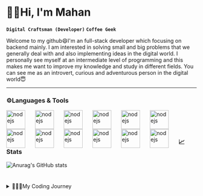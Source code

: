 # 👋🏻Hi, I'm Mahan
**`Digital Craftsman (Developer)`** **`Coffee Geek`**

Welcome to my github😄I'm an full-stack developer which focusing on backend mainly. I am interested in solving small and big problems that we generally deal with and also implementing ideas in the digital world. I personally see myself at an intermediate level of programming and this makes me want to improve my knowledge and study in different fields. You can see me as an introvert, curious and adventurous person in the digital world😇

---

### ⚙Languages & Tools

<img align="left" alt="nodejs" width="50px" style="padding-right:23px;" src="https://cdn.jsdelivr.net/gh/devicons/devicon@latest/icons/nodejs/nodejs-original-wordmark.svg" />
<img align="left" alt="nodejs" width="50px" style="padding-right:23px;" src="https://cdn.jsdelivr.net/gh/devicons/devicon@latest/icons/javascript/javascript-original.svg" />
<img align="left" alt="nodejs" width="50px" style="padding-right:23px;" src="https://cdn.jsdelivr.net/gh/devicons/devicon@latest/icons/java/java-original.svg" />
<img align="left" alt="nodejs" width="50px" style="padding-right:23px;" src="https://cdn.jsdelivr.net/gh/devicons/devicon@latest/icons/html5/html5-original.svg" />
<img align="left" alt="nodejs" width="50px" style="padding-right:23px;" src="https://cdn.jsdelivr.net/gh/devicons/devicon@latest/icons/css3/css3-original.svg" />
<img align="left" alt="nodejs" width="50px" style="padding-right:23px;" src="https://cdn.jsdelivr.net/gh/devicons/devicon@latest/icons/express/express-original-wordmark.svg" />
<img align="left" alt="nodejs" width="50px" style="padding-right:23px;" src="https://cdn.jsdelivr.net/gh/devicons/devicon@latest/icons/mongodb/mongodb-original.svg" />
<img align="left" alt="nodejs" width="50px" style="padding-right:23px;" src="https://cdn.jsdelivr.net/gh/devicons/devicon@latest/icons/mongoose/mongoose-original.svg" />
<img align="left" alt="nodejs" width="50px" style="padding-right:23px;" src="https://cdn.jsdelivr.net/gh/devicons/devicon@latest/icons/mysql/mysql-original.svg" />
<img align="left" alt="nodejs" width="50px" style="padding-right:23px;" src="https://cdn.jsdelivr.net/gh/devicons/devicon@latest/icons/sequelize/sequelize-original.svg" />
<img align="left" alt="nodejs" width="50px" style="padding-right:23px;" src="https://cdn.jsdelivr.net/gh/devicons/devicon@latest/icons/git/git-original.svg" />
<img align="left" alt="nodejs" width="50px" style="padding-right:23px;" src="https://cdn.jsdelivr.net/gh/devicons/devicon@latest/icons/github/github-original.svg" />
<br />
<br />

#

### 📈Stats

![Anurag's GitHub stats](https://github-readme-stats.vercel.app/api?username=Callmehaan&show_icons=true&theme=synthwave)

#

<details>
  <summary>👨🏻‍💻My Coding Journey</summary>
  I have always been interested in computers and technology ever since I was a kid. I've always wanted to be a programmer and build applications, but my coding journey started in college. During my first year there, I began learning C++, but I never finished it. At the time, I wanted to see the results of my code quickly and visually, which led to my interest in web development with HTML, CSS, and JavaScript. It was very fun and amazing to create headers, footers, and all sorts of visual elements. However, the visual and graphical components that could be developed with HTML, CSS, and JavaScript weren't enough for me; I wanted to develop the logic of these applications too. So I started learning Node.js, and now I'm here, passionate about developing and eager to learn more about programming.
</details>

<link rel="stylesheet" type='text/css' href="https://cdn.jsdelivr.net/gh/devicons/devicon@latest/devicon.min.css" />

<!--
**Callmehaan/Callmehaan** is a ✨ _special_ ✨ repository because its `README.md` (this file) appears on your GitHub profile.

Here are some ideas to get you started:

- 🔭 I’m currently working on ...
- 🌱 I’m currently learning ...
- 👯 I’m looking to collaborate on ...
- 🤔 I’m looking for help with ...
- 💬 Ask me about ...
- 📫 How to reach me: ...
- 😄 Pronouns: ...
- ⚡ Fun fact: ...
-->
